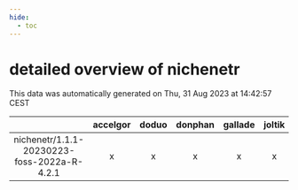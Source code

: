 ```yaml
---
hide:
  - toc
---
```


detailed overview of nichenetr
==============================


This data was automatically generated on Thu, 31 Aug 2023 at 14:42:57 CEST  

| |accelgor|doduo|donphan|gallade|joltik|skitty|swalot|victini|
| :---: | :---: | :---: | :---: | :---: | :---: | :---: | :---: | :---: |
|nichenetr/1.1.1-20230223-foss-2022a-R-4.2.1|x|x|x|x|x|x|x|x|
